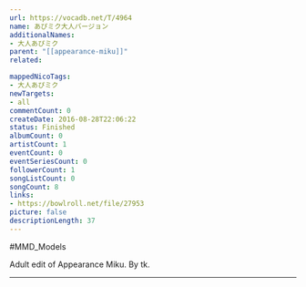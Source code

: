 ```yaml
---
url: https://vocadb.net/T/4964
name: あぴミク大人バージョン
additionalNames: 
- 大人あぴミク
parent: "[[appearance-miku]]"
related:

mappedNicoTags:
- 大人あぴミク
newTargets:
- all
commentCount: 0
createDate: 2016-08-28T22:06:22
status: Finished
albumCount: 0
artistCount: 1
eventCount: 0
eventSeriesCount: 0
followerCount: 1
songListCount: 0
songCount: 8
links: 
- https://bowlroll.net/file/27953
picture: false
descriptionLength: 37
---
```


#MMD_Models

Adult edit of Appearance Miku. By tk.

---

